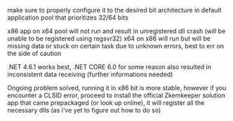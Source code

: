 
make sure to properly configure it to the desired bit architecture in default application pool that prioritizes 32/64 bits

x86 app on x64 pool will not run and result in unregistered dll crash (will be unable to be registered using regsvr32)
x64 on x86 will run but will be missing data or stuck on certain task due to unknown errors, best to err on the side of caution

.NET 4.6.1 works best, .NET CORE 6.0 for some reason also resulted in inconsistent data receiving (further informations needed)

Ongoing problem solved, running it in x86 bit is more stable, however if you encounter a CLSID error, proceed to install the official Zkemkeeper solution app that came prepackaged (or look up online), it will register all the necessary dlls (as i've yet to figure out how to do so)
